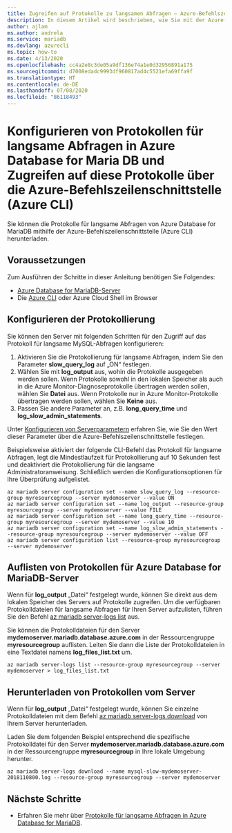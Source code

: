 ```yaml
---
title: Zugreifen auf Protokolle zu langsamen Abfragen – Azure-Befehlszeilenschnittstelle – Azure Database for MariaDB
description: In diesem Artikel wird beschrieben, wie Sie mit der Azure-Befehlszeilenschnittstelle auf die Protokolle zu langsamen Abfragen in Azure Database for MariaDB zugreifen.
author: ajlam
ms.author: andrela
ms.service: mariadb
ms.devlang: azurecli
ms.topic: how-to
ms.date: 4/13/2020
ms.openlocfilehash: cc4a2e8c3de05a9df136e74a1e0d32956891a175
ms.sourcegitcommit: d7008edadc9993df960817ad4c5521efa69ffa9f
ms.translationtype: HT
ms.contentlocale: de-DE
ms.lasthandoff: 07/08/2020
ms.locfileid: "86118493"
---
```

# <a name="configure-and-access-azure-database-for-maria-db-slow-query-logs-by-using-azure-cli"></a>Konfigurieren von Protokollen für langsame Abfragen in Azure Database for Maria DB und Zugreifen auf diese Protokolle über die Azure-Befehlszeilenschnittstelle (Azure CLI)

Sie können die Protokolle für langsame Abfragen von Azure Database for MariaDB mithilfe der Azure-Befehlszeilenschnittstelle (Azure CLI) herunterladen.

## <a name="prerequisites"></a>Voraussetzungen
Zum Ausführen der Schritte in dieser Anleitung benötigen Sie Folgendes:
- [Azure Database for MariaDB-Server](quickstart-create-mariadb-server-database-using-azure-cli.md)
- Die [Azure CLI](/cli/azure/install-azure-cli) oder Azure Cloud Shell im Browser

## <a name="configure-logging"></a>Konfigurieren der Protokollierung
Sie können den Server mit folgenden Schritten für den Zugriff auf das Protokoll für langsame MySQL-Abfragen konfigurieren:
1. Aktivieren Sie die Protokollierung für langsame Abfragen, indem Sie den Parameter **slow\_query\_log** auf „ON“ festlegen.
2. Wählen Sie mit **log\_output** aus, wohin die Protokolle ausgegeben werden sollen. Wenn Protokolle sowohl in den lokalen Speicher als auch in die Azure Monitor-Diagnoseprotokolle übertragen werden sollen, wählen Sie **Datei** aus. Wenn Protokolle nur in Azure Monitor-Protokolle übertragen werden sollen, wählen Sie **Keine** aus.
3. Passen Sie andere Parameter an, z.B. **long\_query\_time** und **log\_slow\_admin\_statements**.

Unter [Konfigurieren von Serverparametern](howto-configure-server-parameters-cli.md) erfahren Sie, wie Sie den Wert dieser Parameter über die Azure-Befehlszeilenschnittstelle festlegen.

Beispielsweise aktiviert der folgende CLI-Befehl das Protokoll für langsame Abfragen, legt die Mindestlaufzeit für Protokollierung auf 10 Sekunden fest und deaktiviert die Protokollierung für die langsame Administratoranweisung. Schließlich werden die Konfigurationsoptionen für Ihre Überprüfung aufgelistet.
```azurecli-interactive
az mariadb server configuration set --name slow_query_log --resource-group myresourcegroup --server mydemoserver --value ON
az mariadb server configuration set --name log_output --resource-group myresourcegroup --server mydemoserver --value FILE
az mariadb server configuration set --name long_query_time --resource-group myresourcegroup --server mydemoserver --value 10
az mariadb server configuration set --name log_slow_admin_statements --resource-group myresourcegroup --server mydemoserver --value OFF
az mariadb server configuration list --resource-group myresourcegroup --server mydemoserver
```

## <a name="list-logs-for-azure-database-for-mariadb-server"></a>Auflisten von Protokollen für Azure Database for MariaDB-Server
Wenn für **log_output** „Datei“ festgelegt wurde, können Sie direkt aus dem lokalen Speicher des Servers auf Protokolle zugreifen. Um die verfügbaren Protokolldateien für langsame Abfragen für Ihren Server aufzulisten, führen Sie den Befehl [az mariadb server-logs list](/cli/azure/mariadb/server-logs#az-mariadb-server-logs-list) aus.

Sie können die Protokolldateien für den Server **mydemoserver.mariadb.database.azure.com** in der Ressourcengruppe **myresourcegroup** auflisten. Leiten Sie dann die Liste der Protokolldateien in eine Textdatei namens **log\_files\_list.txt** um.
```azurecli-interactive
az mariadb server-logs list --resource-group myresourcegroup --server mydemoserver > log_files_list.txt
```
## <a name="download-logs-from-the-server"></a>Herunterladen von Protokollen vom Server
Wenn für **log_output** „Datei“ festgelegt wurde, können Sie einzelne Protokolldateien mit dem Befehl [az mariadb server-logs download](/cli/azure/mariadb/server-logs#az-mariadb-server-logs-download) von Ihrem Server herunterladen.

Laden Sie dem folgenden Beispiel entsprechend die spezifische Protokolldatei für den Server **mydemoserver.mariadb.database.azure.com** in der Ressourcengruppe **myresourcegroup** in Ihre lokale Umgebung herunter.
```azurecli-interactive
az mariadb server-logs download --name mysql-slow-mydemoserver-2018110800.log --resource-group myresourcegroup --server mydemoserver
```

## <a name="next-steps"></a>Nächste Schritte
- Erfahren Sie mehr über [Protokolle für langsame Abfragen in Azure Database for MariaDB](concepts-server-logs.md).
